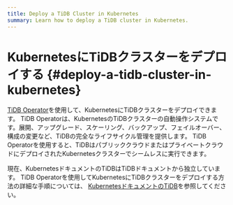 ```yaml
---
title: Deploy a TiDB Cluster in Kubernetes
summary: Learn how to deploy a TiDB cluster in Kubernetes.
---
```


# KubernetesにTiDBクラスターをデプロイする {#deploy-a-tidb-cluster-in-kubernetes}

[TiDB Operator](https://github.com/pingcap/tidb-operator)を使用して、KubernetesにTiDBクラスターをデプロイできます。 TiDB Operatorは、KubernetesのTiDBクラスターの自動操作システムです。展開、アップグレード、スケーリング、バックアップ、フェイルオーバー、構成の変更など、TiDBの完全なライフサイクル管理を提供します。 TiDB Operatorを使用すると、TiDBはパブリッククラウドまたはプライベートクラウドにデプロイされたKubernetesクラスターでシームレスに実行できます。

現在、KubernetesドキュメントのTiDBはTiDBドキュメントから独立しています。 TiDB Operatorを使用してKubernetesにTiDBクラスターをデプロイする方法の詳細な手順については、 [KubernetesドキュメントのTiDB](https://docs.pingcap.com/tidb-in-kubernetes/stable/)を参照してください。
